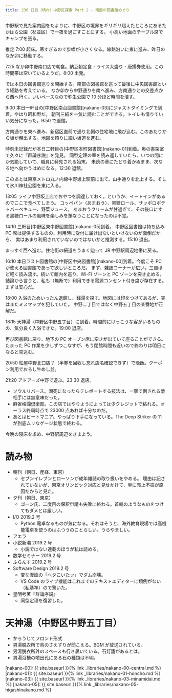 ```yaml
---
title: 236 日目（晴れ）中野区探索 Part 2 - 南部の図書館めぐり
---
```


中野駅で見た案内図をたよりに、中野区の境界をギリギリ超えたところにあるたかはら公園（杉並区）で一夜を過ごすことにする。
小高い地面のテーブル席でキャンプを張る。

推定 7:00 起床。寒すぎるので歩幅が小さくなる。線路沿いに東に進み、昨日のなか卯に移動する。

7:25 なか卯中野南口店で朝食。納豆朝定食・ライス大盛り・唐揚券使用。この時間帯は空いているようだ。8:00 出発。

では本日の図書館巡りを開始する。南部の図書館を巡って最後に中央図書館という経路を考えている。
なか卯から中野通りを南へ進み、方南通りとの交差点から西へ行く。いいペースなので弥生公園で 10 分ほど時間を潰す。

9:00 本日一軒目の[中野区南台図書館][nakano-03]にジャストタイミングで到着。やはり昭和型だ。
朝刊三紙を一気に読むことができる。トイレも借りていい気分になった。9:50 で退館。

方南通りを東へ進み、新宿区直前で通り北側の住宅地に飛び込む。このあたりから坂が頻出する。地図を頼りに細い坂道を進む。

時刻未記録だが本日二軒目の[中野区本町図書館][nakano-01]到着。奥の書架室で久々に『群論序説』を発見。
同型定理の章を読み返していたら、いつの間にか気絶していて、職員に発見される始末。
未読の章にたどり着かぬまま、次なる地へ向かうはめになる。12:30 退館。

このあとは東京メトロ丸ノ内線中野坂上駅前に出て、山手通りを北上する。そして氷川神社公園を東に入る。

13:05 ライフ中野坂上店でおやつを調達しておく。というか、イートインがあるのでここで食べてしまう。
コッペパン（あまおう）、黒糖ロール、サッポロポテトバーベキュー、野菜ジュース。
あまおうクリームが甘過ぎて、その後口にする黒糖ロールの風味を楽しみを損なうことになったのは不覚。

14:10 三軒目[中野区東中野図書館][nakano-05]到着。
中野区図書館は持ち込み PC 席は提供するものの、利用時に受付に届け出ないといけないのが面倒だから、
実はあまり利用されていないのではないかと推測する。15:10 退出。

まっすぐ西へ進む。住宅街の細道をうまく辿って JR 中野駅周辺地帯に戻る。

16:10 本日ラスト図書館の[中野区中央図書館][nakano-00]到着。今度こそ PC が使える図書館であって欲しいところだ。
まず、雑誌コーナーが広い。三冊ほど軽く読み流す。続いて館内を巡り、Wi-Fi ゾーンと PC ゾーンを突き止める。
結論から言うと、私も（無断で）利用できる電源コンセント付き席が存在する。まずは安心だ。

18:00 入浴のためいったん退館し、銭湯を探す。地図には印をつけてあるが、実はまたミスマップを犯していた。
中野二丁目ではなく中野五丁目の某番地が正解だ。

18:15 天神湯（中野区中野五丁目）に到着。時間的にけっこうな客がいるものの、気分良く入浴できた。19:00 退店。

再び図書館に戻り、地下の PC オープン席に空きが出ていて座ることができる。
たまった PC 作業を少しずつこなすが、もう閉館時間も近いので終わりは明日になると見込む。

20:50 松屋中野北口店？（半券を回収し忘れ店名確認できず）で晩飯。クーポン利用でおろし牛めし並。

21:20 アドアーズ中野で遊ぶ。23:30 退店。
* ソウルリバース。瀕死になったらテレポートする技法は、一撃で倒される敵相手には無意味だった。
* 麻雀格闘倶楽部。この店ではやりようによっては少クレジットで粘れる。オーラス終局時点で 23000 点あれば十分なのだ。
* あとはビートマニア。やっぱり下手になっている。The Deep Striker の 11 が到底ムリなゲージ状態で終わる。

今晩の寝床を求め、中野駅周辺をさまよう。

# 読み物

* 朝刊（朝日、産経、東京）
  * セブンイレブンとローソンが成年雑誌の取り扱いをやめる。
    理由は記されていないが、東京オリンピック対応と見せかけて、単に売上不振が原因だからと見た。
* 夕刊（朝日、東京）
  * ゴーン氏、二度目の保釈申請も失敗に終わる。首輪のようなものをつけてもダメとは厳しい。
* I/O 2019.2 号
  * Python 電卓なるものが気になる。それはそうと、海外教育現場では高機能電卓を使うのはふつうのことらしい。うらやましい。
* アエラ
* 小説新潮 2019.2 号
  * 小説ではない連載のほうが私は読める。
* 数学セミナー 2019.2 号
* ふらんす 2019.2 号
* Software Design 2019.2 号
  * 変な漫画の「ヘタこいたッ」でダム崩壊。
  * VS Code のライブ機能はこれまでのテキストエディターに類例がない（私基準）ので驚いた。
* 星明考著『群論序説』
  * 同型定理を復習した。

# 天神湯（中野区中野五丁目）

* かろうじてフロント形式
* 男湯脱衣所で鳥のさえずりが聞こえる。BGM が放送されている。
* 男湯脱衣所外のスペースも行き届いている。石灯籠があるとは。
* 男湯浴槽の噴出孔にある石の種類は不明。

[nakano-00]: {{ site.baseurl }}{% link _libraries/nakano-00-central.md %}
[nakano-01]: {{ site.baseurl }}{% link _libraries/nakano-01-honcho.md %}
[nakano-03]: {{ site.baseurl }}{% link _libraries/nakano-03-minamidai.md %}
[nakano-05]: {{ site.baseurl }}{% link _libraries/nakano-05-higashinakano.md %}

